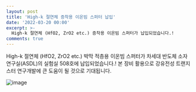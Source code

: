 ```yaml
---
layout: post
title: 'High-k 절연체 증착용 이온빔 스퍼터 납입'
date: '2022-03-20 00:00'
excerpt: >-
  High-k 절연체 (HfO2, ZrO2 etc.) 증착용 이온빔 스퍼터가 납입되었습니다.!
comments: true
---
```

High-k 절연체 (HfO2, ZrO2 etc.) 박막 적층용 이온빔 스퍼터가 차세대 반도체 소자 연구실(ASDL)의 실험실 508호에 납입되었습니다.!
본 장비 활용으로 강유전성 트랜지스터 연구개발에 큰 도움이 될 것으로 기대됩니다. 

![image](https://user-images.githubusercontent.com/32427749/159158197-ab702450-6113-42a0-ba49-c611510b9fc3.png)
